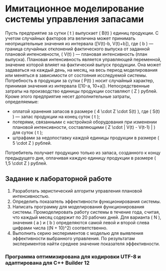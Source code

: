 # Имитационное моделирование системы управления запасами

Пусть предприятие за сутки \( t \) выпускает \( B(t) \) единиц продукции. С учетом случайных факторов эта величина может принимать неотрицательные значения из интервала \([V(t)-b, V(t)+b]\), где \( b \) — граница случайных отклонений фактического выпуска от заданной плановой интенсивности, \( V(t) \) — плановая интенсивность (план выпуска). Плановая интенсивность является управляющей переменной, значение которой влияет на фактический выпуск продукции. Она может задаваться на каждый день, на месяц, на весь период моделирования или меняться в зависимости от состояния исследуемой системы. Потребность в продукции за сутки \( P(t) \) носит случайный характер, принимая значения из интервала \([10-a, 10+a]\). Непосредственные затраты на производство единицы продукции составляют \( Z \) рублей. Кроме этого предприятие несет дополнительные затраты, определяемые:

- оплатой хранения запасов в размере \( 4 \cdot Z \cdot S(t) \), где \( S(t) \) — запас продукции на конец суток \( t \);
- потерями, связанными с настройкой оборудования при изменении плановой интенсивности, составляющими \( Z \cdot | V(t) - V(t-1) | \) для суток \( t \);
- штрафами за недопоставку каждой единицы продукции в размере \( 5 \cdot Z \) рублей.

Потребитель получает продукцию только из запаса, созданного к концу предыдущего дня, оплачивая каждую единицу продукции в размере \( 1,5 \cdot Z \) рублей.

## Задание к лабораторной работе

1. Разработать эвристический алгоритм управления плановой интенсивностью.
2. Определить показатель эффективности функционирования системы.
3. Написать программу для моделирования функционирования системы. Промоделировать работу системы в течение года, считая, что каждый месяц содержит по 20 рабочих дней. Для варианта \( N \), значения \( a \) и \( b \) определяются самой левой и второй слева цифрами числа \((N + 10)^2\) соответственно.
4. Выполнить серию экспериментов с моделью для выявления эффективности выбранного управления. По результатам экспериментов найти среднее значение показателя эффективности.

### Программа оптимизирована для кодировки UTF-8 и адаптирована для C++ Builder 12